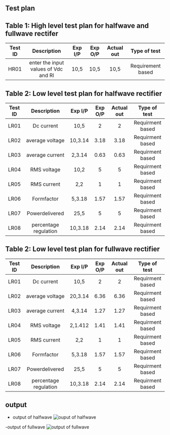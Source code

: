 ## Test plan 
## Table 1: High level test plan for halfwave and fullwave rectifer
| Test ID | Description | Exp I/P | Exp O/P | Actual out | Type of test |
| :---: | :----: | :----: | :----: | :----: | :----: |
| HR01 |  enter the input values of Vdc and Rl | 10,5 |  10,5 | 10,5 | Requirement based |

## Table 2: Low level test plan for halfwave rectifier
| Test ID | Description | Exp I/P | Exp O/P | Actual out | Type of test |
| :---: | :----: | :----: | :----: | :----: | :----: |
| LR01 | Dc current | 10,5 | 2 | 2 | Requirment based |
| LR02 | average voltage | 10,3.14 | 3.18 | 3.18 | Requirment based |
| LR03 | average current | 2,3.14 | 0.63 | 0.63 | Requirment based |
| LR04 | RMS voltage | 10,2 | 5 | 5 | Requirment based |
| LR05 | RMS current | 2,2 | 1 | 1 | Requirment based |
| LR06 | Formfactor | 5,3.18 | 1.57 | 1.57 | Requirment based |
| LR07 | Powerdelivered | 25,5 | 5 | 5 | Requirment based |
| LR08 | percentage regulation | 10,3.18 | 2.14 | 2.14 | Requirment based |

## Table 2: Low level test plan for fullwave rectifier
| Test ID | Description | Exp I/P | Exp O/P | Actual out | Type of test |
| :---: | :----: | :----: | :----: | :----: | :----: |
| LR01 | Dc current | 10,5 | 2 | 2 | Requirment based |
| LR02 | average voltage | 20,3.14 | 6.36 | 6.36 | Requirment based |
| LR03 | average current | 4,3.14 | 1.27 | 1.27 | Requirment based |
| LR04 | RMS voltage | 2,1.412 | 1.41 | 1.41 | Requirment based |
| LR05 | RMS current | 2,2 | 1 | 1 | Requirment based |
| LR06 | Formfactor | 5,3.18 | 1.57 | 1.57 | Requirment based |
| LR07 | Powerdelivered | 25,5 | 5 | 5 | Requirment based |
| LR08 | percentage regulation | 10,3.18 | 2.14 | 2.14 | Requirment based |

## output
- output of halfwave
![ouput of halfwave](https://github.com/prathipatisupriya/stepin-halfwave-fullwave/blob/1f6d99e74b2ea4298f67f021390b156400cf9900/5_image/output%20for%20halfwave.PNG)

-output of fullwave
![output of fullwave](https://github.com/prathipatisupriya/stepin-halfwave-fullwave/blob/c00afbd19f1fa485a98bad562d280679b19b591c/5_image/output%20of%20fullwave.PNG)